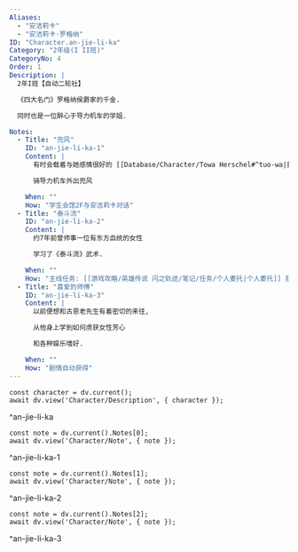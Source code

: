 ```yaml
---
Aliases:
  - "安洁莉卡"
  - "安洁莉卡·罗格纳"
ID: "Character.an-jie-li-ka"
Category: "2年级(I II班)"
CategoryNo: 4
Order: 1
Description: |
  2年I班【自动二轮社】

  《四大名门》罗格纳侯爵家的千金.

  同时也是一位醉心于导力机车的学姐.

Notes:
  - Title: "兜风"
    ID: "an-jie-li-ka-1"
    Content: |
      有时会载着与她感情很好的 [[Database/Character/Towa Herschel#^tuo-wa|托娃会长]]

      骑导力机车外出兜风

    When: ""
    How: "学生会馆2F与安洁莉卡对话"
  - Title: "泰斗流"
    ID: "an-jie-li-ka-2"
    Content: |
      约7年前曾师事一位有东方血统的女性

      学习了《泰斗流》武术.

    When: ""
    How: "主线任务: [[游戏攻略/英雄传说 闪之轨迹/笔记/任务/个人委托|个人委托]] 获得"
  - Title: "喜爱的师傅"
    ID: "an-jie-li-ka-3"
    Content: |
      以前便想和古恩老先生有着密切的来往,

      从他身上学到如何虏获女性芳心

      和各种娱乐嗜好.

    When: ""
    How: "剧情自动获得"
---
```

```dataviewjs
const character = dv.current();
await dv.view('Character/Description', { character });
```
^an-jie-li-ka

```dataviewjs
const note = dv.current().Notes[0];
await dv.view('Character/Note', { note });
```
^an-jie-li-ka-1

```dataviewjs
const note = dv.current().Notes[1];
await dv.view('Character/Note', { note });
```
^an-jie-li-ka-2

```dataviewjs
const note = dv.current().Notes[2];
await dv.view('Character/Note', { note });
```
^an-jie-li-ka-3